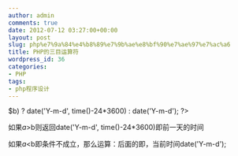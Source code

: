 ```yaml
---
author: admin
comments: true
date: 2012-07-12 03:27:00+00:00
layout: post
slug: php%e7%9a%84%e4%b8%89%e7%9b%ae%e8%bf%90%e7%ae%97%e7%ac%a6
title: PHP的三目运算符
wordpress_id: 36
categories:
- PHP
tags:
- php程序设计
---
```





<?php




$a=1;




$b=2;




($a > $b) ? date('Y-m-d', time()-24*3600) : date('Y-m-d');




?>




如果$a>$b则返回date('Y-m-d', time()-24*3600)即前一天的时间




如果$a<$b即条件不成立，那么运算：后面的即，当前时间date('Y-m-d');



